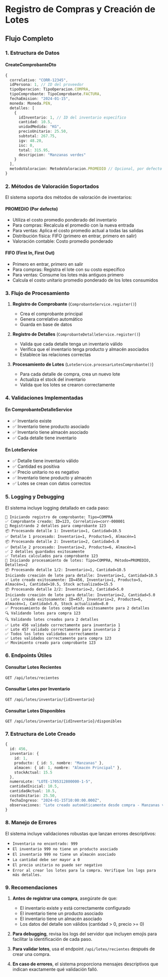 # Registro de Compras y Creación de Lotes

## Flujo Completo

### 1. Estructura de Datos

#### CreateComprobanteDto
```typescript
{
  correlativo: "CORR-12345",
  idPersona: 1, // ID del proveedor
  tipoOperacion: TipoOperacion.COMPRA,
  tipoComprobante: TipoComprobante.FACTURA,
  fechaEmision: "2024-01-15",
  moneda: Moneda.PEN,
  detalles: [
    {
      idInventario: 1, // ID del inventario específico
      cantidad: 10.5,
      unidadMedida: "KG",
      precioUnitario: 25.50,
      subtotal: 267.75,
      igv: 48.20,
      isc: 0,
      total: 315.95,
      descripcion: "Manzanas verdes"
    }
  ],
  metodoValoracion: MetodoValoracion.PROMEDIO // Opcional, por defecto es PROMEDIO
}
```

### 2. Métodos de Valoración Soportados

El sistema soporta dos métodos de valoración de inventarios:

#### PROMEDIO (Por defecto)
- Utiliza el costo promedio ponderado del inventario
- Para compras: Recalcula el promedio con la nueva entrada
- Para ventas: Aplica el costo promedio actual a todas las salidas
- Distribución física: FIFO (primero en entrar, primero en salir)
- Valoración contable: Costo promedio ponderado

#### FIFO (First In, First Out)
- Primero en entrar, primero en salir
- Para compras: Registra el lote con su costo específico
- Para ventas: Consume los lotes más antiguos primero
- Calcula el costo unitario promedio ponderado de los lotes consumidos

### 3. Flujo de Procesamiento

1. **Registro de Comprobante** (`ComprobanteService.register()`)
   - Crea el comprobante principal
   - Genera correlativo automático
   - Guarda en base de datos

2. **Registro de Detalles** (`ComprobanteDetalleService.register()`)
   - Valida que cada detalle tenga un inventario válido
   - Verifica que el inventario tenga producto y almacén asociados
   - Establece las relaciones correctas

3. **Procesamiento de Lotes** (`LoteService.procesarLotesComprobante()`)
   - Para cada detalle de compra, crea un nuevo lote
   - Actualiza el stock del inventario
   - Valida que los lotes se crearon correctamente

### 4. Validaciones Implementadas

#### En ComprobanteDetalleService
- ✅ Inventario existe
- ✅ Inventario tiene producto asociado
- ✅ Inventario tiene almacén asociado
- ✅ Cada detalle tiene inventario

#### En LoteService
- ✅ Detalle tiene inventario válido
- ✅ Cantidad es positiva
- ✅ Precio unitario no es negativo
- ✅ Inventario tiene producto y almacén
- ✅ Lotes se crean con datos correctos

### 5. Logging y Debugging

El sistema incluye logging detallado en cada paso:

```
🔄 Iniciando registro de comprobante: Tipo=COMPRA
✅ Comprobante creado: ID=123, Correlativo=corr-000001
🔄 Registrando 2 detalles para comprobante 123
📦 Procesando detalle 1: Inventario=1, Cantidad=10.5
✅ Detalle 1 procesado: Inventario=1, Producto=5, Almacén=1
📦 Procesando detalle 2: Inventario=2, Cantidad=5.0
✅ Detalle 2 procesado: Inventario=2, Producto=6, Almacén=1
✅ 2 detalles guardados exitosamente
✅ Totales calculados para comprobante 123
🔄 Iniciando procesamiento de lotes: Tipo=COMPRA, Método=PROMEDIO, Detalles=2
📦 Procesando detalle 1/2: Inventario=1, Cantidad=10.5
Iniciando creación de lote para detalle: Inventario=1, Cantidad=10.5
✅ Lote creado exitosamente: ID=456, Inventario=1, Producto=5, Almacén=1, Cantidad=10.5, Stock actualizado=15.5
📦 Procesando detalle 2/2: Inventario=2, Cantidad=5.0
Iniciando creación de lote para detalle: Inventario=2, Cantidad=5.0
✅ Lote creado exitosamente: ID=457, Inventario=2, Producto=6, Almacén=1, Cantidad=5.0, Stock actualizado=8.0
✅ Procesamiento de lotes completado exitosamente para 2 detalles
🔍 Validando lotes para compra 123
🔍 Validando lotes creados para 2 detalles
✅ Lote 456 validado correctamente para inventario 1
✅ Lote 457 validado correctamente para inventario 2
✅ Todos los lotes validados correctamente
✅ Lotes validados correctamente para compra 123
✅ Movimiento creado para comprobante 123
```

### 6. Endpoints Útiles

#### Consultar Lotes Recientes
```http
GET /api/lotes/recientes
```

#### Consultar Lotes por Inventario
```http
GET /api/lotes/inventario/{idInventario}
```

#### Consultar Lotes Disponibles
```http
GET /api/lotes/inventario/{idInventario}/disponibles
```

### 7. Estructura de Lote Creado

```typescript
{
  id: 456,
  inventario: {
    id: 1,
    producto: { id: 5, nombre: "Manzanas" },
    almacen: { id: 1, nombre: "Almacén Principal" },
    stockActual: 15.5
  },
  numeroLote: "LOTE-1705312800000-1-5",
  cantidadInicial: 10.5,
  cantidadActual: 10.5,
  costoUnitario: 25.50,
  fechaIngreso: "2024-01-15T10:00:00.000Z",
  observaciones: "Lote creado automáticamente desde compra - Manzanas verdes"
}
```

### 8. Manejo de Errores

El sistema incluye validaciones robustas que lanzan errores descriptivos:

- `Inventario no encontrado: 999`
- `El inventario 999 no tiene un producto asociado`
- `El inventario 999 no tiene un almacén asociado`
- `La cantidad debe ser mayor a 0`
- `El precio unitario no puede ser negativo`
- `Error al crear los lotes para la compra. Verifique los logs para más detalles.`

### 9. Recomendaciones

1. **Antes de registrar una compra**, asegúrate de que:
   - El inventario existe y está correctamente configurado
   - El inventario tiene un producto asociado
   - El inventario tiene un almacén asociado
   - Los datos del detalle son válidos (cantidad > 0, precio >= 0)

2. **Para debugging**, revisa los logs del servidor que incluyen emojis para facilitar la identificación de cada paso.

3. **Para validar lotes**, usa el endpoint `/api/lotes/recientes` después de crear una compra.

4. **En caso de errores**, el sistema proporciona mensajes descriptivos que indican exactamente qué validación falló.
